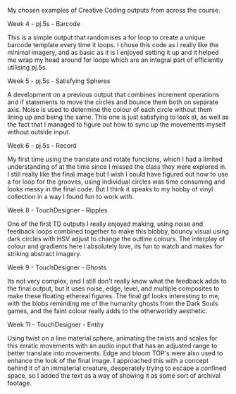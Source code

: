 My chosen examples of Creative Coding outputs from across the course.

Week 4 - pj.5s - Barcode

This is a simple output that randomises a for loop to create a unique barcode template every time it loops.
I chose this code as I really like the minimal imagery, and as basic as it is I enjoyed setting it up and it helped me wrap my head around for loops which are an integral part of efficiently utilising pj.5s.

Week 5 - pj.5s - Satisfying Spheres

A development on a previous output that combines increment operations and if statements to move the circles and bounce them both on separate axis. Noise is used to determine the colour of each circle without them lining up and being the same.
This one is just satisfying to look at, as well as the fact that I managed to figure out how to sync up the movements myself without outside input.

Week 6 - pj.5s - Record

My first time using the translate and rotate functions, which I had a limited understanding of at the time since I missed the class they were explored in. I still really like the final image but I wish I could have figured out how to use a for loop for the grooves, using individual circles was time consuming and looks messy in the final code.
But I think it speaks to my hobby of vinyl collection in a way I found fun to work with.

Week 8 - TouchDesigner - Ripples

One of the first TD outputs I really enjoyed making, using noise and feedback loops combined together to make this blobby, bouncy visual using dark circles with HSV adjust to change the outline colours.
The interplay of colour and gradients here I absolutely love, its fun to watch and makes for striking abstract imagery.

Week 9 - TouchDesigner - Ghosts

Its not very complex, and I still don't really know what the feedback adds to the final output, but it uses noise, edge, level, and multiple composites to make these floating ethereal figures.
The final gif looks interesting to me, with the blobs reminding me of the humanity ghosts from the Dark Souls games, and the faint colour really adds to the otherworldly aesthetic.

Week 11 - TouchDesigner - Entity

Using twist on a line material sphere, animating the twists and scales for this erratic movements with an audio input that has an adjusted range to better translate into movements. Edge and bloom TOP's were also used to enhance the look of the final image.
I approached this with a concept behind it of an immaterial creature, desperately trying to escape a confined space, so I added the text as a way of showing it as some sort of archival footage.
